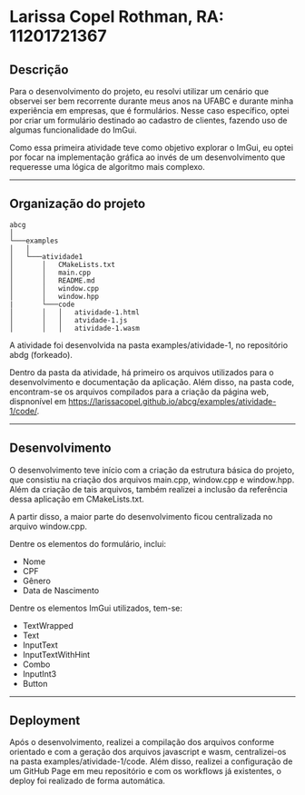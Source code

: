 # Larissa Copel Rothman, RA: 11201721367


## Descrição

Para o desenvolvimento do projeto, eu resolvi utilizar um cenário que observei ser bem recorrente durante meus anos na UFABC e durante minha experiência em empresas, que é formulários. Nesse caso específico, optei por criar um formulário destinado ao cadastro de clientes, fazendo uso de algumas funcionalidade do ImGui.

Como essa primeira atividade teve como objetivo explorar o ImGui, eu optei por focar na implementação gráfica ao invés de um desenvolvimento que requeresse uma lógica de algoritmo mais complexo.

---

## Organização do projeto

```
abcg
│
└───examples
│   │
│   └───atividade1
│       │   CMakeLists.txt
│       │   main.cpp
│       │   README.md
│       │   window.cpp
│       │   window.hpp
|       └───code
│       │   │   atividade-1.html
│       │   │   atvidade-1.js
│       │   │   atividade-1.wasm
```

A atividade foi desenvolvida na pasta examples/atividade-1, no repositório abdg (forkeado).

Dentro da pasta da atividade, há primeiro os arquivos utilizados para o desenvolvimento e documentação da aplicação. Além disso, na pasta code, encontram-se os arquivos compilados para a criação da página web, dispnonível em https://larissacopel.github.io/abcg/examples/atividade-1/code/.


---

## Desenvolvimento

O desenvolvimento teve início com a criação da estrutura básica do projeto, que consistiu na criação dos arquivos main.cpp, window.cpp e window.hpp. Além da criação de tais arquivos, também realizei a inclusão da referência dessa aplicação em CMakeLists.txt.

A partir disso, a maior parte do desenvolvimento ficou centralizada no arquivo window.cpp. 

Dentre os elementos do formulário, inclui:

- Nome
- CPF
- Gênero
- Data de Nascimento

Dentre os elementos ImGui utilizados, tem-se: 

- TextWrapped
- Text
- InputText
- InputTextWithHint
- Combo
- InputInt3
- Button

---

## Deployment

Após o desenvolvimento, realizei a compilação dos arquivos conforme orientado e com a geração dos arquivos javascript e wasm, centralizei-os na pasta examples/atividade-1/code. Além disso, realizei a configuração de um GitHub Page em meu repositório e com os workflows já existentes, o deploy foi realizado de forma automática.